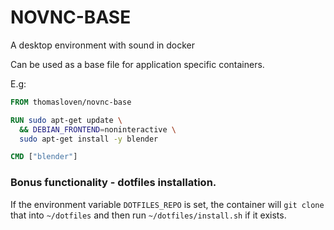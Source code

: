 # NOVNC-BASE

A desktop environment with sound in docker

Can be used as a base file for application specific containers.


E.g:
```dockerfile
FROM thomasloven/novnc-base

RUN sudo apt-get update \
  && DEBIAN_FRONTEND=noninteractive \
  sudo apt-get install -y blender

CMD ["blender"]
```

### Bonus functionality - dotfiles installation.
If the environment variable `DOTFILES_REPO` is set, the container will `git
clone` that into `~/dotfiles` and then run `~/dotfiles/install.sh` if it
exists.



